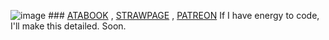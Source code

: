   ![image](https://github.com/user-attachments/assets/33580f5d-6e4c-4f01-9d39-2a43780f5a9b)
                        ### [ATABOOK](https://reiifayrezuu.atabook.org/) , [STRAWPAGE](https://reiivrynnzu.straw.page/) , [PATREON](https://www.patreon.com/c/reii_vrynnwaffls/about)
If I have energy to code, I'll make this detailed. Soon.
